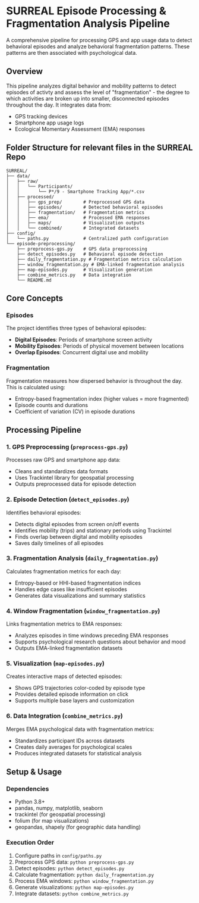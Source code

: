 # SURREAL Episode Processing & Fragmentation Analysis Pipeline

A comprehensive pipeline for processing GPS and app usage data to detect behavioral episodes and analyze behavioral fragmentation patterns. These patterns are then associated with psychological data.

## Overview

This pipeline analyzes digital behavior and mobility patterns to detect episodes of activty and assess the level of  "fragmentation" - the degree to which activities are broken up into smaller, disconnected episodes throughout the day. It integrates data from:

- GPS tracking devices
- Smartphone app usage logs  
- Ecological Momentary Assessment (EMA) responses

## Folder Structure for relevant files in the SURREAL Repo

```
SURREAL/
├── data/
│   ├── raw/
│   │   └── Participants/
│   │       └── P*/9 - Smartphone Tracking App/*.csv
│   ├── processed/
│   │   ├── gps_prep/        # Preprocessed GPS data
│   │   ├── episodes/        # Detected behavioral episodes
│   │   ├── fragmentation/   # Fragmentation metrics
│   │   ├── ema/             # Processed EMA responses
│   │   ├── maps/            # Visualization outputs
│   │   └── combined/        # Integrated datasets
├── config/
│   └── paths.py             # Centralized path configuration
└── episode-preprocessing/
    ├── preprocess-gps.py    # GPS data preprocessing
    ├── detect_episodes.py   # Behavioral episode detection
    ├── daily_fragmentation.py # Fragmentation metrics calculation
    ├── window_fragmentation.py # EMA-linked fragmentation analysis
    ├── map-episodes.py      # Visualization generation
    ├── combine_metrics.py   # Data integration
    └── README.md
```

## Core Concepts

### Episodes
The project identifies three types of behavioral episodes:
- **Digital Episodes**: Periods of smartphone screen activity
- **Mobility Episodes**: Periods of physical movement between locations
- **Overlap Episodes**: Concurrent digital use and mobility

### Fragmentation
Fragmentation measures how dispersed behavior is throughout the day. This is calculated using:
- Entropy-based fragmentation index (higher values = more fragmented)
- Episode counts and durations
- Coefficient of variation (CV) in episode durations

## Processing Pipeline

### 1. GPS Preprocessing (`preprocess-gps.py`)
Processes raw GPS and smartphone app data:
- Cleans and standardizes data formats
- Uses Trackintel library for geospatial processing
- Outputs preprocessed data for episode detection

### 2. Episode Detection (`detect_episodes.py`)
Identifies behavioral episodes:
- Detects digital episodes from screen on/off events
- Identifies mobility (trips) and stationary periods using Trackintel
- Finds overlap between digital and mobility episodes
- Saves daily timelines of all episodes

### 3. Fragmentation Analysis (`daily_fragmentation.py`)
Calculates fragmentation metrics for each day:
- Entropy-based or HHI-based fragmentation indices
- Handles edge cases like insufficient episodes
- Generates data visualizations and summary statistics

### 4. Window Fragmentation (`window_fragmentation.py`)
Links fragmentation metrics to EMA responses:
- Analyzes episodes in time windows preceding EMA responses
- Supports psychological research questions about behavior and mood
- Outputs EMA-linked fragmentation datasets

### 5. Visualization (`map-episodes.py`)
Creates interactive maps of detected episodes:
- Shows GPS trajectories color-coded by episode type
- Provides detailed episode information on click
- Supports multiple base layers and customization

### 6. Data Integration (`combine_metrics.py`)
Merges EMA psychological data with fragmentation metrics:
- Standardizes participant IDs across datasets
- Creates daily averages for psychological scales
- Produces integrated datasets for statistical analysis

## Setup & Usage

### Dependencies
- Python 3.8+
- pandas, numpy, matplotlib, seaborn
- trackintel (for geospatial processing)
- folium (for map visualizations)
- geopandas, shapely (for geographic data handling)

### Execution Order
1. Configure paths in `config/paths.py`
2. Preprocess GPS data: `python preprocess-gps.py`
3. Detect episodes: `python detect_episodes.py`
4. Calculate fragmentation: `python daily_fragmentation.py`
5. Process EMA windows: `python window_fragmentation.py`
6. Generate visualizations: `python map-episodes.py`
7. Integrate datasets: `python combine_metrics.py`